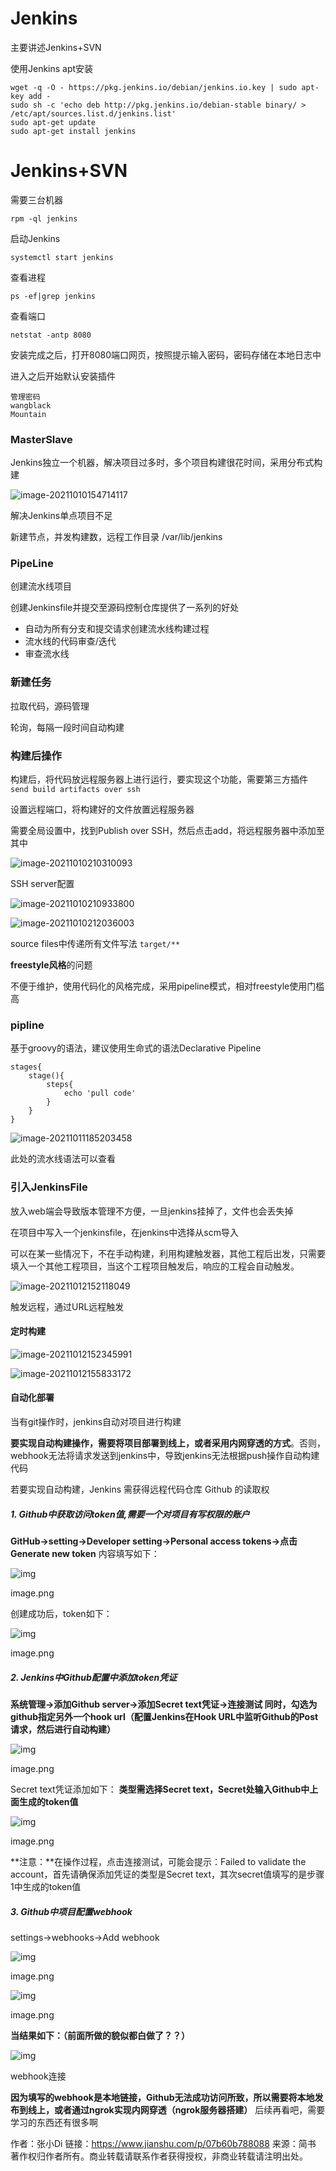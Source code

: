 # Jenkins

主要讲述Jenkins+SVN

使用Jenkins apt安装

```
wget -q -O - https://pkg.jenkins.io/debian/jenkins.io.key | sudo apt-key add -
sudo sh -c 'echo deb http://pkg.jenkins.io/debian-stable binary/ > /etc/apt/sources.list.d/jenkins.list'
sudo apt-get update
sudo apt-get install jenkins
```

# Jenkins+SVN

需要三台机器

`rpm -ql jenkins`

启动Jenkins

`systemctl start jenkins`

查看进程

`ps -ef|grep jenkins`

查看端口

`netstat -antp 8080`

安装完成之后，打开8080端口网页，按照提示输入密码，密码存储在本地日志中

进入之后开始默认安装插件

```
管理密码
wangblack
Mountain
```

### MasterSlave

Jenkins独立一个机器，解决项目过多时，多个项目构建很花时间，采用分布式构建

![image-20211010154714117](Jenkins.assets/image-20211010154714117.png)



解决Jenkins单点项目不足

新建节点，并发构建数，远程工作目录 /var/lib/jenkins

### PipeLine

创建流水线项目

创建Jenkinsfile并提交至源码控制仓库提供了一系列的好处

- 自动为所有分支和提交请求创建流水线构建过程
- 流水线的代码审查/迭代
- 审查流水线

### 新建任务

拉取代码，源码管理

轮询，每隔一段时间自动构建

### 构建后操作

构建后，将代码放远程服务器上进行运行，要实现这个功能，需要第三方插件`send build artifacts over ssh`

设置远程端口，将构建好的文件放置远程服务器

需要全局设置中，找到Publish over SSH，然后点击add，将远程服务器中添加至其中

![image-20211010210310093](Jenkins.assets/image-20211010210310093.png)

SSH server配置

![image-20211010210933800](Jenkins.assets/image-20211010210933800.png)

![image-20211010212036003](Jenkins.assets/image-20211010212036003.png)

source files中传递所有文件写法 `target/**`

**freestyle风格**的问题

不便于维护，使用代码化的风格完成，采用pipeline模式，相对freestyle使用门槛高

### pipline

基于groovy的语法，建议使用生命式的语法Declarative Pipeline

```
stages{
	stage(){
		steps{
			echo 'pull code'
		}
	}
}
```

![image-20211011185203458](Jenkins.assets/image-20211011185203458.png)

此处的流水线语法可以查看

### 引入JenkinsFile

放入web端会导致版本管理不方便，一旦jenkins挂掉了，文件也会丢失掉

在项目中写入一个jenkinsfile，在jenkins中选择从scm导入

可以在某一些情况下，不在手动构建，利用构建触发器，其他工程后出发，只需要填入一个其他工程项目，当这个工程项目触发后，响应的工程会自动触发。

![image-20211012152118049](Jenkins.assets/image-20211012152118049.png)

触发远程，通过URL远程触发

#### 定时构建

![image-20211012152345991](Jenkins.assets/image-20211012152345991.png)

![image-20211012155833172](Jenkins.assets/image-20211012155833172.png)

#### 自动化部署

当有git操作时，jenkins自动对项目进行构建

**要实现自动构建操作，需要将项目部署到线上，或者采用内网穿透的方式**。否则，webhook无法将请求发送到jenkins中，导致jenkins无法根据push操作自动构建代码

若要实现自动构建，Jenkins 需获得远程代码仓库 Github 的读取权

##### 1. Github中获取访问token值,需要一个对项目有写权限的账户

**GitHub->setting->Developer setting->Personal access tokens->点击Generate new token**
 内容填写如下：

![img](https:////upload-images.jianshu.io/upload_images/9492512-30ccbf5a32c7294d.png?imageMogr2/auto-orient/strip|imageView2/2/w/823/format/webp)

image.png


 创建成功后，token如下：

![img](https:////upload-images.jianshu.io/upload_images/9492512-9a0325d24229af44.png?imageMogr2/auto-orient/strip|imageView2/2/w/788/format/webp)

image.png



##### 2. Jenkins中Github配置中添加token凭证

**系统管理->添加Github server->添加Secret text凭证->连接测试
 同时，勾选为github指定另外一个hook url（配置Jenkins在Hook URL中监听Github的Post请求，然后进行自动构建）**

![img](https:////upload-images.jianshu.io/upload_images/9492512-4c7181778941dbf9.png?imageMogr2/auto-orient/strip|imageView2/2/w/1200/format/webp)

image.png



Secret text凭证添加如下：
 **类型需选择Secret text，Secret处输入Github中上面生成的token值**

![img](https:////upload-images.jianshu.io/upload_images/9492512-328d5f845fe27c8e.png?imageMogr2/auto-orient/strip|imageView2/2/w/684/format/webp)

image.png



**注意：**在操作过程，点击连接测试，可能会提示：Failed to validate the account，首先请确保添加凭证的类型是Secret text，其次secret值填写的是步骤1中生成的token值

##### 3. Github中项目配置webhook

settings->webhooks->Add webhook



![img](https:////upload-images.jianshu.io/upload_images/9492512-6ec347b8f56effc6.png?imageMogr2/auto-orient/strip|imageView2/2/w/681/format/webp)

image.png

![img](https:////upload-images.jianshu.io/upload_images/9492512-975c75541d0fbd16.png?imageMogr2/auto-orient/strip|imageView2/2/w/1054/format/webp)

image.png

**当结果如下：（前面所做的貌似都白做了？？）**

![img](https:////upload-images.jianshu.io/upload_images/9492512-dde46c44018c67f1.png?imageMogr2/auto-orient/strip|imageView2/2/w/879/format/webp)

webhook连接


**因为填写的webhook是本地链接，Github无法成功访问所致，所以需要将本地发布到线上，或者通过ngrok实现内网穿透（ngrok服务器搭建）**
 后续再看吧，需要学习的东西还有很多啊



作者：张小Di
链接：https://www.jianshu.com/p/07b60b788088
来源：简书
著作权归作者所有。商业转载请联系作者获得授权，非商业转载请注明出处。
